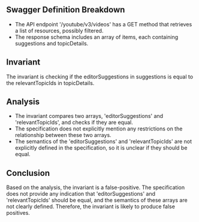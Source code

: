 ## Swagger Definition Breakdown
- The API endpoint '/youtube/v3/videos' has a GET method that retrieves a list of resources, possibly filtered.
- The response schema includes an array of items, each containing suggestions and topicDetails.

## Invariant
The invariant is checking if the editorSuggestions in suggestions is equal to the relevantTopicIds in topicDetails.

## Analysis
- The invariant compares two arrays, 'editorSuggestions' and 'relevantTopicIds', and checks if they are equal.
- The specification does not explicitly mention any restrictions on the relationship between these two arrays.
- The semantics of the 'editorSuggestions' and 'relevantTopicIds' are not explicitly defined in the specification, so it is unclear if they should be equal.

## Conclusion
Based on the analysis, the invariant is a false-positive. The specification does not provide any indication that 'editorSuggestions' and 'relevantTopicIds' should be equal, and the semantics of these arrays are not clearly defined. Therefore, the invariant is likely to produce false positives.
